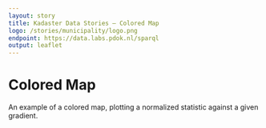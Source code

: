 ```yaml
---
layout: story
title: Kadaster Data Stories ― Colored Map
logo: /stories/municipality/logo.png
endpoint: https://data.labs.pdok.nl/sparql
output: leaflet
---
```

# Colored Map

An example of a colored map, plotting a normalized statistic against a
given gradient.

<div data-query
     data-query-sparql="colormap.rq">
</div>
